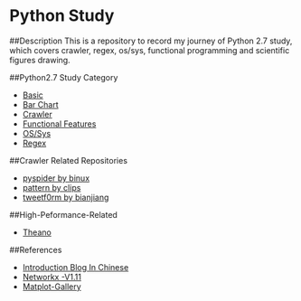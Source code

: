 # Python Study
##Description
This is a repository to record my journey of Python 2.7 study, which covers crawler, regex, os/sys, functional programming and scientific figures drawing.

##Python2.7 Study Category
- [Basic](functional/function_test.py)
- [Bar Chart](./plot)
- [Crawler](./crawler)
- [Functional Features](functional/functional_test.py)
- [OS/Sys](./os)
- [Regex](string_regex/regex_test.py)

##Crawler Related Repositories
- [pyspider by binux](https://github.com/binux/pyspider)        
- [pattern by clips](https://github.com/clips/pattern)        
- [tweetf0rm by bianjiang](https://github.com/bianjiang/tweetf0rm)        

##High-Peformance-Related
- [Theano](https://github.com/Theano/Theano)   

##References
- [Introduction Blog In Chinese](http://www.liaoxuefeng.com/wiki/001374738125095c955c1e6d8bb493182103fac9270762a000)
- [Networkx -V1.11](http://networkx.readthedocs.io/en/networkx-1.11/)
- [Matplot-Gallery](http://matplotlib.org/gallery.html)
